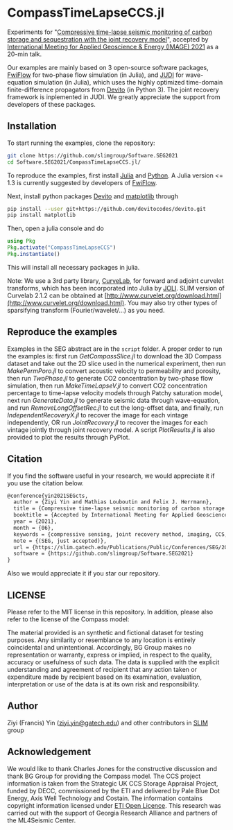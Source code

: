 # CompassTimeLapseCCS.jl

Experiments for "[Compressive time-lapse seismic monitoring of carbon storage and sequestration with the joint recovery model](https://slim.gatech.edu/Publications/Public/Submitted/2021/yin2021SEGcts/yin2021SEGcts.html)", accepted by [International Meeting for Applied Geoscience & Energy (IMAGE) 2021](https://imageevent.org) as a 20-min talk.

Our examples are mainly based on 3 open-source software packages, [FwiFlow](https://github.com/lidongzh/FwiFlow.jl) for two-phase flow simulation (in Julia), and [JUDI](https://github.com/slimgroup/JUDI.jl) for wave-equation simulation (in Julia), which uses the highly optimized time-domain finite-difference propagators from [Devito](https://www.devitoproject.org) (in Python 3). The joint recovery framework is inplemented in JUDI. We greatly appreciate the support from developers of these packages.

## Installation

To start running the examples, clone the repository:

```bash
git clone https://github.com/slimgroup/Software.SEG2021
cd Software.SEG2021/CompassTimeLapseCCS.jl/
```

To reproduce the examples, first install [Julia](https://julialang.org/downloads/) and [Python](https://www.python.org/downloads/). A Julia version <= 1.3 is currently suggested by developers of [FwiFlow](https://github.com/lidongzh/FwiFlow.jl).

Next, install python packages [Devito](https://www.devitoproject.org) and [matplotlib](https://matplotlib.org) through

```bash
pip install --user git+https://github.com/devitocodes/devito.git
pip install matplotlib
```

Then, open a julia console and do

```julia
using Pkg
Pkg.activate("CompassTimeLapseCCS")
Pkg.instantiate()
```

This will install all necessary packages in julia.

Note: We use a 3rd party library, [CurveLab](http://www.curvelet.org), for forward and adjoint curvelet transforms, which has been incorporated into Julia by [JOLI](https://github.com/slimgroup/JOLI.jl). SLIM version of Curvelab 2.1.2 can be obtained at [http://www.curvelet.org/download.html](http://www.curvelet.org/download.html). You may also try other types of sparsifying transform (Fourier/wavelet/...) as you need.

## Reproduce the examples

Examples in the SEG abstract are in the `script` folder. A proper order to run the examples is: first run *GetCompassSlice.jl* to download the 3D Compass dataset and take out the 2D slice used in the numerical experiment, then run *MakePermPoro.jl* to convert acoustic velocity to permeability and porosity, then run *TwoPhase.jl* to generate CO2 concentration by two-phase flow simulation, then run *MakeTimeLapseV.jl* to convert CO2 concentration percentage to time-lapse velocity models through Patchy saturation model, next run *GenerateData.jl* to generate seismic data through wave-equation, and run *RemoveLongOffsetRec.jl* to cut the long-offset data, and finally, run *IndependentRecoveryX.jl* to recover the image for each vintage independently, OR run *JointRecovery.jl* to recover the images for each vintage jointly through joint recovery model. A script *PlotResults.jl* is also provided to plot the results through PyPlot.

## Citation

If you find the software useful in your research, we would appreciate it if you use the citation below.

```latex
@conference{yin2021SEGcts,
  author = {Ziyi Yin and Mathias Louboutin and Felix J. Herrmann},
  title = {Compressive time-lapse seismic monitoring of carbon storage and sequestration with the joint recovery model},
  booktitle = {Accepted by International Meeting for Applied Geoscience and Energy (IMAGE) 2021},
  year = {2021},
  month = {06},
  keywords = {compressive sensing, joint recovery method, imaging, CCS, marine, time-lapse},
  note = {(SEG, just accepted)},
  url = {https://slim.gatech.edu/Publications/Public/Conferences/SEG/2021/yin2021SEGcts/yin2021SEGcts.html},
  software = {https://github.com/slimgroup/Software.SEG2021}
}
```

Also we would appreciate it if you star our repository.

## LICENSE

Please refer to the MIT license in this repository. In addition, please also refer to the license of the Compass model:

The material provided is an synthetic and fictional dataset for testing purposes. Any similarity or resemblance to any location is entirely coincidental and unintentional. Accordingly, BG Group makes no representation or warranty, express or implied, in respect to the quality, accuracy or usefulness of such data.  The data is supplied with the explicit understanding and agreement of recipient that any action taken or expenditure made by recipient based on its examination, evaluation, interpretation or use of the data is at its own risk and responsibility. 

## Author

Ziyi (Francis) Yin (ziyi.yin@gatech.edu) and other contributors in [SLIM](https://slim.gatech.edu) group

## Acknowledgement

We would like to thank Charles Jones for the constructive discussion and thank BG Group for providing the Compass model. The CCS project information is taken from the Strategic UK CCS Storage Appraisal Project, funded by DECC, commissioned by the ETI and delivered by Pale Blue Dot Energy, Axis Well Technology and Costain. The information contains copyright information licensed under [ETI Open Licence](https://s3-eu-west-1.amazonaws.com/assets.eti.co.uk/legacyUploads/2016/04/ETI-licence-v2.1.pdf). This research was carried out with the support of Georgia Research Alliance and partners of the ML4Seismic Center.
